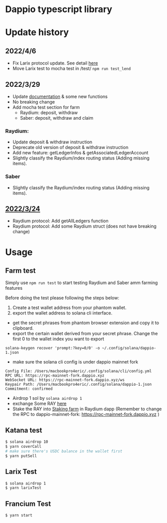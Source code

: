 # Dappio typescript library

# Update history

## 2022/4/6

- Fix Larix protocol update. See detail [here](https://hackmd.io/@happyeric77/r1ca-YuQ5)
- Move Larix test to mocha test in /test/
  `npm run test_lend`

## 2022/3/29

- Update [documentation](https://hackmd.io/@happyeric77/H1iJ_6xWc) & some new functions
- No breaking change
- Add mocha test section for farm
  - Raydium: deposit, withdraw
  - Saber: deposit, withdraw and claim

### Raydium:

- Update deposit & withdraw instruction
- Deprecate old version of deposit & withdraw instruction
- Add new feature: getLedgerInfos & getAssociatedLedgerAccount
- Slightly classify the Raydium/index routing status (Adding missing items).

### Saber

- Slightly classify the Raydium/index routing status (Adding missing items).

## [2022/3/24](https://hackmd.io/@happyeric77/rJiaLRYfq)

- Raydium protocol: Add getAllLedgers function
- Raydium protocol: Add some Raydium struct (does not have breaking change)

# Usage

## Farm test

Simply use `npm run test` to start testing Raydium and Saber amm farming features

Before doing the test please following the steps below:

1. Create a test wallet address from your phantom wallet.
2. export the wallet address to solana cli interface.

- get the secret phrases from phantom browser extension and copy it to clipboard.
- export the certain wallet derived from your secret phrase. Change the first 0 to the wallet index you want to export

```
solana-keygen recover 'prompt:?key=0/0' -o ~/.config/solana/dappio-1.json
```

- make sure the solana cli config is under dappio mainnet fork

```
Config File: /Users/macbookpro4eric/.config/solana/cli/config.yml
RPC URL: https://rpc-mainnet-fork.dappio.xyz
WebSocket URL: https://rpc-mainnet-fork.dappio.xyz/ws
Keypair Path: /Users/macbookpro4eric/.config/solana/dappio-1.json
Commitment: confirmed
```

- Airdrop 1 sol by `solana airdrop 1`
- exchange Some RAY [here](https://solana-dapp-boilerplate.vercel.app/)
- Stake the RAY into [Staking farm](https://raydium.io/staking/) in Raydium dapp (Remember to change the RPC to dappio-mainnet-fork: https://rpc-mainnet-fork.dappio.xyz )

## Katana test

```bash
$ solana airdrop 10
$ yarn coverCall
# make sure there's USDC balance in the wallet first
$ yarn putSell
```

## Larix Test

```bash
$ solana airdrop 1
$ yarn larixTest
```

## Francium Test

```bash
$ yarn start
```
